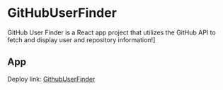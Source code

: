 # GitHubUserFinder
GitHub User Finder is a React app project that utilizes the GitHub API to fetch and display user and repository information!]

## App


Deploy link: [GithubUserFinder](https://git-hub-user-finder-sepia.vercel.app)
